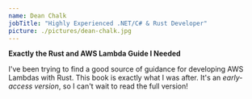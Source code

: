 ```yaml
---
name: Dean Chalk
jobTitle: "Highly Experienced .NET/C# & Rust Developer"
picture: ./pictures/dean-chalk.jpg
---
```


**Exactly the Rust and AWS Lambda Guide I Needed**

I've been trying to find a good source of guidance for developing AWS Lambdas
with Rust. This book is exactly what I was after. It's an _early-access
version_, so I can't wait to read the full version!

